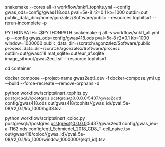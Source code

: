 snakemake --cores all -s workflow/snkfl_tophits.yml --config gwas_ods=config/gwas418.ods  pval=5e-8 r2=0.1 kb=1000 outdir=out public_data_dir=/home/gonzalez/Software/public --resources tophits=1 --rerun-incomplete -p

PYTHONPATH=.:$PYTHONPATH snakemake -j all -s workflow/snkfl_all.yml -p --config  gwas_ods=config/gwas418.ods pval=5e-8 r2=0.1 kb=1000 window=1000000 public_data_dir=/scratch/agonzalez/Software/public process_data_dir=/scratch/agonzalez/Software/process outdir=out/gwas418 maf_sqlite=out/eur_af.sqlite image_sif=out/gwas2eqtl.sif --resource tophits=1

cd container

docker compose --project-name gwas2eqtl_dev -f docker-compose.yml up --build --force-recreate --remove-orphans -d

python workflow/scripts/insrt_tophits.py postgresql://postgres:postgres@0.0.0.0:5437/gwas2eqtl config/gwas418.ods  out/gwas418/tophits/{gwas_id}/pval_5e-08/r2_0.1/kb_1000/hg38.tsv

python workflow/scripts/insrt_coloc.py postgresql://postgres:postgres@0.0.0.0:5437/gwas2eqtl config/gwas_ieu-a-1162.ods config/eqtl_Schmiedel_2018_CD8_T-cell_naive.tsv out/gwas418/coloc/{gwas_id}/pval_5e-08/r2_0.1/kb_1000/window_1000000/{eqtl_id}.tsv
